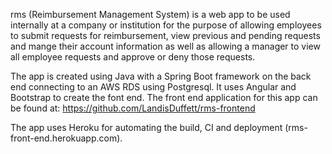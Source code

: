 rms (Reimbursement Management System) is a web app to be used internally at a company or institution for the purpose
of allowing employees to submit requests for reimbursement, view previous and pending requests and mange their account
information as well as allowing a manager to view all employee requests and approve or deny those requests.

The app is created using Java with a Spring Boot framework on the back end connecting to an AWS RDS using Postgresql. 
It uses Angular and Bootstrap to create the font end. The front end application for this app can be found at:
https://github.com/LandisDuffett/rms-frontend

The app uses Heroku for automating the build, CI and deployment (rms-front-end.herokuapp.com). 
